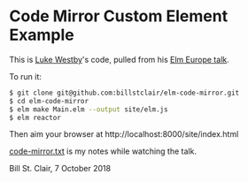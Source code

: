 # Code Mirror Custom Element Example

This is [Luke Westby](https://github.com/lukewestby)'s code, pulled from his [Elm Europe talk](https://youtu.be/tyFe9Pw6TVE).

To run it:

```bash
$ git clone git@github.com:billstclair/elm-code-mirror.git
$ cd elm-code-mirror
$ elm make Main.elm --output site/elm.js
$ elm reactor
```

Then aim your browser at http://localhost:8000/site/index.html

[code-mirror.txt](code-mirror.txt) is my notes while watching the talk.

Bill St. Clair, 7 October 2018
